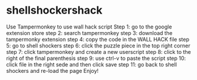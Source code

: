 # shellshockershack
Use Tampermonkey to use wall hack script
Step 1: go to the google extension store
step 2: search tampermonkey
step 3: download the tampermonky extension
step 4: copy the code in the WALL HACK file
step 5: go to shell shockers
step 6: click the puzzle piece in the top right corner
step 7: click tampermonkey and create a new userscript
step 8: click to the right of the final parenthesis
step 9: use ctrl-v to paste the script
step 10: click file in the right sede and then click save
step 11: go back to shell shockers and re-load the page
Enjoy!
